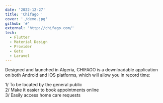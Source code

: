 ```yaml
---
date: '2022-12-27'
title: 'Chifago '
cover: './demo.jpg'
github: '#'
external: 'http://chifago.com/'
tech:
  - Flutter
  - Material Design
  - Provider
  - Getx
  - Laravel
---
```


Designed and launched in Algeria, CHIFAGO is a downloadable application on both Android and IOS platforms, which will allow you in record time:

1/ To be located by the general public <br>
2/ Make it easier to book appointments online <br>
3/ Easily access home care requests
